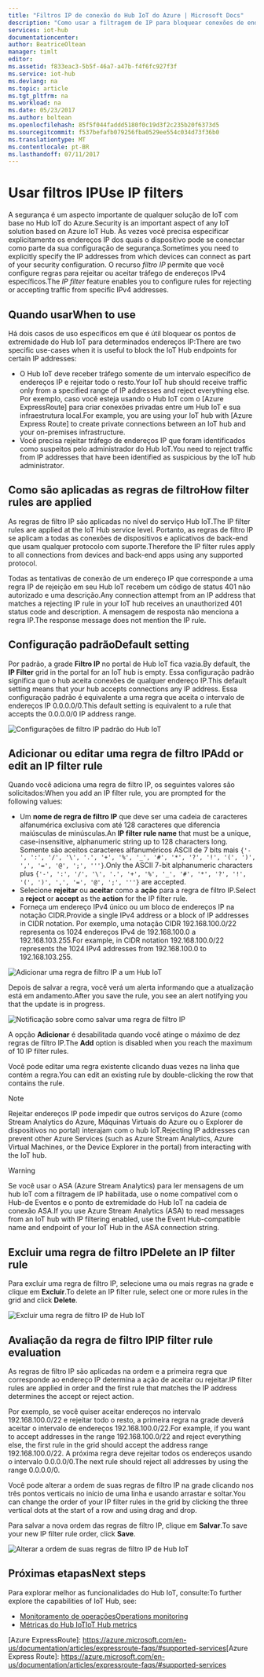 ```yaml
---
title: "Filtros IP de conexão do Hub IoT do Azure | Microsoft Docs"
description: "Como usar a filtragem de IP para bloquear conexões de endereços IP específicos para seu Hub IoT do Azure. Você pode bloquear conexões de endereços IP individuais ou de intervalos de endereços IP."
services: iot-hub
documentationcenter: 
author: BeatriceOltean
manager: timlt
editor: 
ms.assetid: f833eac3-5b5f-46a7-a47b-f4f6fc927f3f
ms.service: iot-hub
ms.devlang: na
ms.topic: article
ms.tgt_pltfrm: na
ms.workload: na
ms.date: 05/23/2017
ms.author: boltean
ms.openlocfilehash: 85f5f044faddd5180f0c19d3f2c235b20f6373d5
ms.sourcegitcommit: f537befafb079256fba0529ee554c034d73f36b0
ms.translationtype: MT
ms.contentlocale: pt-BR
ms.lasthandoff: 07/11/2017
---
```

# <a name="use-ip-filters"></a><span data-ttu-id="66ab5-104">Usar filtros IP</span><span class="sxs-lookup"><span data-stu-id="66ab5-104">Use IP filters</span></span>

<span data-ttu-id="66ab5-105">A segurança é um aspecto importante de qualquer solução de IoT com base no Hub IoT do Azure.</span><span class="sxs-lookup"><span data-stu-id="66ab5-105">Security is an important aspect of any IoT solution based on Azure IoT Hub.</span></span> <span data-ttu-id="66ab5-106">Às vezes você precisa especificar explicitamente os endereços IP dos quais o dispositivo pode se conectar como parte da sua configuração de segurança.</span><span class="sxs-lookup"><span data-stu-id="66ab5-106">Sometimes you need to explicitly specify the IP addresses from which devices can connect as part of your security configuration.</span></span> <span data-ttu-id="66ab5-107">O recurso _filtro IP_ permite que você configure regras para rejeitar ou aceitar tráfego de endereços IPv4 específicos.</span><span class="sxs-lookup"><span data-stu-id="66ab5-107">The _IP filter_ feature enables you to configure rules for rejecting or accepting traffic from specific IPv4 addresses.</span></span>

## <a name="when-to-use"></a><span data-ttu-id="66ab5-108">Quando usar</span><span class="sxs-lookup"><span data-stu-id="66ab5-108">When to use</span></span>

<span data-ttu-id="66ab5-109">Há dois casos de uso específicos em que é útil bloquear os pontos de extremidade do Hub IoT para determinados endereços IP:</span><span class="sxs-lookup"><span data-stu-id="66ab5-109">There are two specific use-cases when it is useful to block the IoT Hub endpoints for certain IP addresses:</span></span>

- <span data-ttu-id="66ab5-110">O Hub IoT deve receber tráfego somente de um intervalo específico de endereços IP e rejeitar todo o resto.</span><span class="sxs-lookup"><span data-stu-id="66ab5-110">Your IoT hub should receive traffic only from a specified range of IP addresses and reject everything else.</span></span> <span data-ttu-id="66ab5-111">Por exemplo, caso você esteja usando o Hub IoT com o [Azure ExpressRoute] para criar conexões privadas entre um Hub IoT e sua infraestrutura local.</span><span class="sxs-lookup"><span data-stu-id="66ab5-111">For example, you are using your IoT hub with [Azure Express Route] to create private connections between an IoT hub and your on-premises infrastructure.</span></span>
- <span data-ttu-id="66ab5-112">Você precisa rejeitar tráfego de endereços IP que foram identificados como suspeitos pelo administrador do Hub IoT.</span><span class="sxs-lookup"><span data-stu-id="66ab5-112">You need to reject traffic from IP addresses that have been identified as suspicious by the IoT hub administrator.</span></span>

## <a name="how-filter-rules-are-applied"></a><span data-ttu-id="66ab5-113">Como são aplicadas as regras de filtro</span><span class="sxs-lookup"><span data-stu-id="66ab5-113">How filter rules are applied</span></span>

<span data-ttu-id="66ab5-114">As regras de filtro IP são aplicadas no nível do serviço Hub IoT.</span><span class="sxs-lookup"><span data-stu-id="66ab5-114">The IP filter rules are applied at the IoT Hub service level.</span></span> <span data-ttu-id="66ab5-115">Portanto, as regras de filtro IP se aplicam a todas as conexões de dispositivos e aplicativos de back-end que usam qualquer protocolo com suporte.</span><span class="sxs-lookup"><span data-stu-id="66ab5-115">Therefore the IP filter rules apply to all connections from devices and back-end apps using any supported protocol.</span></span>

<span data-ttu-id="66ab5-116">Todas as tentativas de conexão de um endereço IP que corresponde a uma regra IP de rejeição em seu Hub IoT recebem um código de status 401 não autorizado e uma descrição.</span><span class="sxs-lookup"><span data-stu-id="66ab5-116">Any connection attempt from an IP address that matches a rejecting IP rule in your IoT hub receives an unauthorized 401 status code and description.</span></span> <span data-ttu-id="66ab5-117">A mensagem de resposta não menciona a regra IP.</span><span class="sxs-lookup"><span data-stu-id="66ab5-117">The response message does not mention the IP rule.</span></span>

## <a name="default-setting"></a><span data-ttu-id="66ab5-118">Configuração padrão</span><span class="sxs-lookup"><span data-stu-id="66ab5-118">Default setting</span></span>

<span data-ttu-id="66ab5-119">Por padrão, a grade **Filtro IP** no portal de Hub IoT fica vazia.</span><span class="sxs-lookup"><span data-stu-id="66ab5-119">By default, the **IP Filter** grid in the portal for an IoT hub is empty.</span></span> <span data-ttu-id="66ab5-120">Essa configuração padrão significa que o hub aceita conexões de qualquer endereço IP.</span><span class="sxs-lookup"><span data-stu-id="66ab5-120">This default setting means that your hub accepts connections any IP address.</span></span> <span data-ttu-id="66ab5-121">Essa configuração padrão é equivalente a uma regra que aceita o intervalo de endereços IP 0.0.0.0/0.</span><span class="sxs-lookup"><span data-stu-id="66ab5-121">This default setting is equivalent to a rule that accepts the 0.0.0.0/0 IP address range.</span></span>

![Configurações de filtro IP padrão do Hub IoT][img-ip-filter-default]

## <a name="add-or-edit-an-ip-filter-rule"></a><span data-ttu-id="66ab5-123">Adicionar ou editar uma regra de filtro IP</span><span class="sxs-lookup"><span data-stu-id="66ab5-123">Add or edit an IP filter rule</span></span>

<span data-ttu-id="66ab5-124">Quando você adiciona uma regra de filtro IP, os seguintes valores são solicitados:</span><span class="sxs-lookup"><span data-stu-id="66ab5-124">When you add an IP filter rule, you are prompted for the following values:</span></span>

- <span data-ttu-id="66ab5-125">Um **nome de regra de filtro IP** que deve ser uma cadeia de caracteres alfanumérica exclusiva com até 128 caracteres que diferencia maiúsculas de minúsculas.</span><span class="sxs-lookup"><span data-stu-id="66ab5-125">An **IP filter rule name** that must be a unique, case-insensitive, alphanumeric string up to 128 characters long.</span></span> <span data-ttu-id="66ab5-126">Somente são aceitos caracteres alfanuméricos ASCII de 7 bits mais `{'-', ':', '/', '\', '.', '+', '%', '_', '#', '*', '?', '!', '(', ')', ',', '=', '@', ';', '''}`.</span><span class="sxs-lookup"><span data-stu-id="66ab5-126">Only the ASCII 7-bit alphanumeric characters plus `{'-', ':', '/', '\', '.', '+', '%', '_', '#', '*', '?', '!', '(', ')', ',', '=', '@', ';', '''}` are accepted.</span></span>
- <span data-ttu-id="66ab5-127">Selecione **rejeitar** ou **aceitar** como a **ação** para a regra de filtro IP.</span><span class="sxs-lookup"><span data-stu-id="66ab5-127">Select a **reject** or **accept** as the **action** for the IP filter rule.</span></span>
- <span data-ttu-id="66ab5-128">Forneça um endereço IPv4 único ou um bloco de endereços IP na notação CIDR.</span><span class="sxs-lookup"><span data-stu-id="66ab5-128">Provide a single IPv4 address or a block of IP addresses in CIDR notation.</span></span> <span data-ttu-id="66ab5-129">Por exemplo, uma notação CIDR 192.168.100.0/22 representa os 1024 endereços IPv4 de 192.168.100.0 a 192.168.103.255.</span><span class="sxs-lookup"><span data-stu-id="66ab5-129">For example, in CIDR notation 192.168.100.0/22 represents the 1024 IPv4 addresses from 192.168.100.0 to 192.168.103.255.</span></span>

![Adicionar uma regra de filtro IP a um Hub IoT][img-ip-filter-add-rule]

<span data-ttu-id="66ab5-131">Depois de salvar a regra, você verá um alerta informando que a atualização está em andamento.</span><span class="sxs-lookup"><span data-stu-id="66ab5-131">After you save the rule, you see an alert notifying you that the update is in progress.</span></span>

![Notificação sobre como salvar uma regra de filtro IP][img-ip-filter-save-new-rule]

<span data-ttu-id="66ab5-133">A opção **Adicionar** é desabilitada quando você atinge o máximo de dez regras de filtro IP.</span><span class="sxs-lookup"><span data-stu-id="66ab5-133">The **Add** option is disabled when you reach the maximum of 10 IP filter rules.</span></span>

<span data-ttu-id="66ab5-134">Você pode editar uma regra existente clicando duas vezes na linha que contém a regra.</span><span class="sxs-lookup"><span data-stu-id="66ab5-134">You can edit an existing rule by double-clicking the row that contains the rule.</span></span>

> [!NOTE]
> <span data-ttu-id="66ab5-135">Rejeitar endereços IP pode impedir que outros serviços do Azure (como Stream Analytics do Azure, Máquinas Virtuais do Azure ou o Explorer de dispositivos no portal) interajam com o hub IoT.</span><span class="sxs-lookup"><span data-stu-id="66ab5-135">Rejecting IP addresses can prevent other Azure Services (such as Azure Stream Analytics, Azure Virtual Machines, or the Device Explorer in the portal) from interacting with the IoT hub.</span></span>

> [!WARNING]
> <span data-ttu-id="66ab5-136">Se você usar o ASA (Azure Stream Analytics) para ler mensagens de um hub IoT com a filtragem de IP habilitada, use o nome compatível com o Hub-de Eventos e o ponto de extremidade do Hub IoT na cadeia de conexão ASA.</span><span class="sxs-lookup"><span data-stu-id="66ab5-136">If you use Azure Stream Analytics (ASA) to read messages from an IoT hub with IP filtering enabled, use the Event Hub-compatible name and endpoint of your IoT Hub in the ASA connection string.</span></span>

## <a name="delete-an-ip-filter-rule"></a><span data-ttu-id="66ab5-137">Excluir uma regra de filtro IP</span><span class="sxs-lookup"><span data-stu-id="66ab5-137">Delete an IP filter rule</span></span>

<span data-ttu-id="66ab5-138">Para excluir uma regra de filtro IP, selecione uma ou mais regras na grade e clique em **Excluir**.</span><span class="sxs-lookup"><span data-stu-id="66ab5-138">To delete an IP filter rule, select one or more rules in the grid and click **Delete**.</span></span>

![Excluir uma regra de filtro IP de Hub IoT][img-ip-filter-delete-rule]

## <a name="ip-filter-rule-evaluation"></a><span data-ttu-id="66ab5-140">Avaliação da regra de filtro IP</span><span class="sxs-lookup"><span data-stu-id="66ab5-140">IP filter rule evaluation</span></span>

<span data-ttu-id="66ab5-141">As regras de filtro IP são aplicadas na ordem e a primeira regra que corresponde ao endereço IP determina a ação de aceitar ou rejeitar.</span><span class="sxs-lookup"><span data-stu-id="66ab5-141">IP filter rules are applied in order and the first rule that matches the IP address determines the accept or reject action.</span></span>

<span data-ttu-id="66ab5-142">Por exemplo, se você quiser aceitar endereços no intervalo 192.168.100.0/22 e rejeitar todo o resto, a primeira regra na grade deverá aceitar o intervalo de endereços 192.168.100.0/22.</span><span class="sxs-lookup"><span data-stu-id="66ab5-142">For example, if you want to accept addresses in the range 192.168.100.0/22 and reject everything else, the first rule in the grid should accept the address range 192.168.100.0/22.</span></span> <span data-ttu-id="66ab5-143">A próxima regra deve rejeitar todos os endereços usando o intervalo 0.0.0.0/0.</span><span class="sxs-lookup"><span data-stu-id="66ab5-143">The next rule should reject all addresses by using the range 0.0.0.0/0.</span></span>

<span data-ttu-id="66ab5-144">Você pode alterar a ordem de suas regras de filtro IP na grade clicando nos três pontos verticais no início de uma linha e usando arrastar e soltar.</span><span class="sxs-lookup"><span data-stu-id="66ab5-144">You can change the order of your IP filter rules in the grid by clicking the three vertical dots at the start of a row and using drag and drop.</span></span>

<span data-ttu-id="66ab5-145">Para salvar a nova ordem das regras de filtro IP, clique em **Salvar**.</span><span class="sxs-lookup"><span data-stu-id="66ab5-145">To save your new IP filter rule order, click **Save**.</span></span>

![Alterar a ordem de suas regras de filtro IP de Hub IoT][img-ip-filter-rule-order]

## <a name="next-steps"></a><span data-ttu-id="66ab5-147">Próximas etapas</span><span class="sxs-lookup"><span data-stu-id="66ab5-147">Next steps</span></span>

<span data-ttu-id="66ab5-148">Para explorar melhor as funcionalidades do Hub IoT, consulte:</span><span class="sxs-lookup"><span data-stu-id="66ab5-148">To further explore the capabilities of IoT Hub, see:</span></span>

- <span data-ttu-id="66ab5-149">[Monitoramento de operações][lnk-monitor]</span><span class="sxs-lookup"><span data-stu-id="66ab5-149">[Operations monitoring][lnk-monitor]</span></span>
- <span data-ttu-id="66ab5-150">[Métricas do Hub IoT][lnk-metrics]</span><span class="sxs-lookup"><span data-stu-id="66ab5-150">[IoT Hub metrics][lnk-metrics]</span></span>

<!-- Images -->
[img-ip-filter-default]: ./media/iot-hub-ip-filtering/ip-filter-default.png
[img-ip-filter-add-rule]: ./media/iot-hub-ip-filtering/ip-filter-add-rule.png
[img-ip-filter-save-new-rule]: ./media/iot-hub-ip-filtering/ip-filter-save-new-rule.png
[img-ip-filter-delete-rule]: ./media/iot-hub-ip-filtering/ip-filter-delete-rule.png
[img-ip-filter-rule-order]: ./media/iot-hub-ip-filtering/ip-filter-rule-order.png


<!-- Links -->

[IoT Hub developer guide]: iot-hub-devguide.md
<span data-ttu-id="66ab5-151">[Azure ExpressRoute]:  https://azure.microsoft.com/en-us/documentation/articles/expressroute-faqs/#supported-services</span><span class="sxs-lookup"><span data-stu-id="66ab5-151">[Azure Express Route]:  https://azure.microsoft.com/en-us/documentation/articles/expressroute-faqs/#supported-services</span></span>

[lnk-monitor]: iot-hub-operations-monitoring.md
[lnk-metrics]: iot-hub-metrics.md